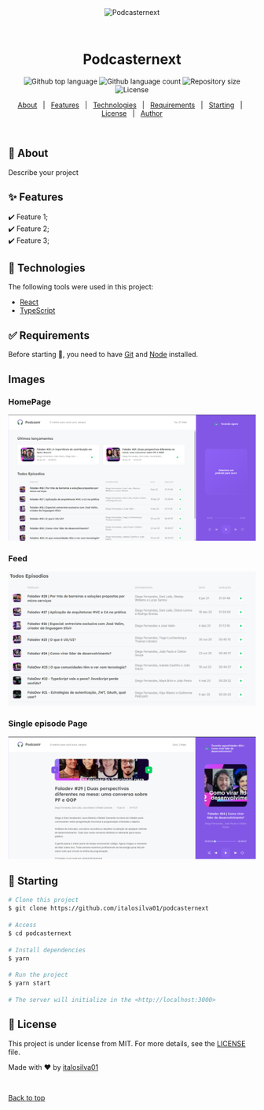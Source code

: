 <div align="center" id="top"> 
  <img src="./.github/app.gif" alt="Podcasternext" />

&#xa0;

  <!-- <a href="https://podcasternext.netlify.app">Demo</a> -->
</div>

<h1 align="center">Podcasternext</h1>

<p align="center">
  <img alt="Github top language" src="https://img.shields.io/github/languages/top/italosilva01/podcasternext?color=56BEB8">

  <img alt="Github language count" src="https://img.shields.io/github/languages/count/italosilva01/podcasternext?color=56BEB8">

  <img alt="Repository size" src="https://img.shields.io/github/repo-size/italosilva01/podcasternext?color=56BEB8">

  <img alt="License" src="https://img.shields.io/github/license/italosilva01/podcasternext?color=56BEB8">

  <!-- <img alt="Github issues" src="https://img.shields.io/github/issues/italosilva01/podcasternext?color=56BEB8" /> -->

  <!-- <img alt="Github forks" src="https://img.shields.io/github/forks/italosilva01/podcasternext?color=56BEB8" /> -->

  <!-- <img alt="Github stars" src="https://img.shields.io/github/stars/italosilva01/podcasternext?color=56BEB8" /> -->
</p>

<!-- Status -->

<!-- <h4 align="center">
	🚧  Podcasternext 🚀 Under construction...  🚧
</h4>

<hr> -->

<p align="center">
  <a href="#dart-about">About</a> &#xa0; | &#xa0; 
  <a href="#sparkles-features">Features</a> &#xa0; | &#xa0;
  <a href="#rocket-technologies">Technologies</a> &#xa0; | &#xa0;
  <a href="#white_check_mark-requirements">Requirements</a> &#xa0; | &#xa0;
  <a href="#checkered_flag-starting">Starting</a> &#xa0; | &#xa0;
  <a href="#memo-license">License</a> &#xa0; | &#xa0;
  <a href="https://github.com/italosilva01" target="_blank">Author</a>
</p>

<br>

## :dart: About

Describe your project

## :sparkles: Features

:heavy_check_mark: Feature 1;\
:heavy_check_mark: Feature 2;\
:heavy_check_mark: Feature 3;

## :rocket: Technologies

The following tools were used in this project:

- [React](https://pt-br.reactjs.org/)
- [TypeScript](https://www.typescriptlang.org/)

## :white_check_mark: Requirements

Before starting :checkered_flag:, you need to have [Git](https://git-scm.com) and [Node](https://nodejs.org/en/) installed.

## Images

### HomePage

<img src="./.github/homepage.png">

### Feed

<img src="./.github/feed.png">

### Single episode Page

<img src="./.github/Captura de tela de 2021-05-02 11-26-21.png">

## :checkered_flag: Starting

```bash
# Clone this project
$ git clone https://github.com/italosilva01/podcasternext

# Access
$ cd podcasternext

# Install dependencies
$ yarn

# Run the project
$ yarn start

# The server will initialize in the <http://localhost:3000>
```

## :memo: License

This project is under license from MIT. For more details, see the [LICENSE](LICENSE.md) file.

Made with :heart: by <a href="https://github.com/italosilva01" target="_blank">italosilva01</a>

&#xa0;

<a href="#top">Back to top</a>
